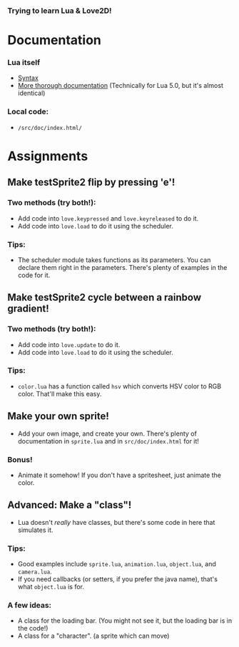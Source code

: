 ### Trying to learn Lua & Love2D!

# Documentation
### Lua itself
- [Syntax](https://learnxinyminutes.com/docs/lua/)
- [More thorough documentation](https://www.lua.org/pil/contents.html) (Technically for Lua 5.0, but it's almost identical)
### Local code:
- `/src/doc/index.html/`

# Assignments
## Make testSprite2 flip by pressing 'e'!
### Two methods (try both!):
- Add code into `love.keypressed` and `love.keyreleased` to do it.
- Add code into `love.load` to do it using the scheduler.

### Tips:
- The scheduler module takes functions as its parameters.
You can declare them right in the parameters. There's plenty of examples in the code for it.

## Make testSprite2 cycle between a rainbow gradient!
### Two methods (try both!):
- Add code into `love.update` to do it.
- Add code into `love.load` to do it using the scheduler.

### Tips:
- `color.lua` has a function called `hsv` which converts HSV color to RGB color. That'll make this easy.

## Make your own sprite!
- Add your own image, and create your own. There's plenty of documentation in `sprite.lua` and in `src/doc/index.html` for it!

### Bonus!
- Animate it somehow! If you don't have a spritesheet, just animate the color.

## Advanced: Make a "class"!
- Lua doesn't _really_ have classes, but there's some code in here that simulates it.

### Tips:
- Good examples include `sprite.lua`, `animation.lua`, `object.lua`, and `camera.lua`.
- If you need callbacks (or setters, if you prefer the java name), that's what `object.lua` is for.

### A few ideas:
- A class for the loading bar. (You might not see it, but the loading bar is in the code!)
- A class for a "character". (a sprite which can move)
